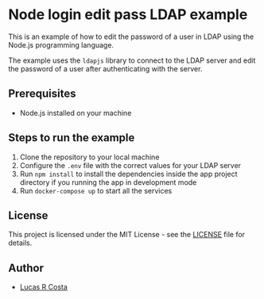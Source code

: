 # Node login edit pass LDAP example

This is an example of how to edit the password of a user in LDAP using the Node.js programming language.

The example uses the `ldapjs` library to connect to the LDAP server and edit the password of a user after authenticating with the server.

## Prerequisites

- Node.js installed on your machine

## Steps to run the example

1. Clone the repository to your local machine
2. Configure the `.env` file with the correct values for your LDAP server
3. Run `npm install` to install the dependencies inside the app project directory if you running the app in development mode
4. Run `docker-compose up` to start all the services

## License

This project is licensed under the MIT License - see the [LICENSE](LICENSE) file for details.

## Author

- [Lucas R Costa](lucasrc.rodri@gmail.com)

